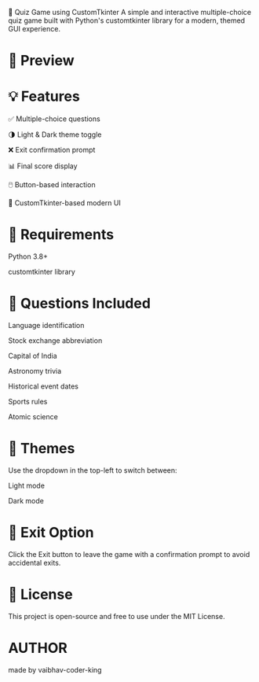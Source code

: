 🧠 Quiz Game using CustomTkinter
A simple and interactive multiple-choice quiz game built with Python's customtkinter library for a modern, themed GUI experience.

# 📸 Preview


# 💡 Features

✅ Multiple-choice questions

🌗 Light & Dark theme toggle

❌ Exit confirmation prompt

📊 Final score display

🖱️ Button-based interaction

🎨 CustomTkinter-based modern UI

# 🔧 Requirements
Python 3.8+

customtkinter library


# 🧠 Questions Included
Language identification

Stock exchange abbreviation

Capital of India

Astronomy trivia

Historical event dates

Sports rules

Atomic science

# 🌙 Themes
Use the dropdown in the top-left to switch between:

Light mode

Dark mode

# 🛑 Exit Option
Click the Exit button to leave the game with a confirmation prompt to avoid accidental exits.

# 📄 License
This project is open-source and free to use under the MIT License.

# AUTHOR 
made by vaibhav-coder-king

